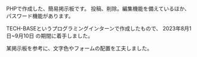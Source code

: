 PHPで作成した、簡易掲示板です。
投稿、削除。編集機能を備えているほか、パスワード機能があります。

TECH-BASEというプログラミングインターンで作成したもので、
2023年8月1日~9月10日 の期間に着手しました。

某掲示板を参考に、文字色やフォームの配置を工夫しました。
